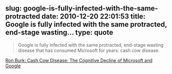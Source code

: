 slug: google-is-fully-infected-with-the-same-protracted
date: 2010-12-20 22:01:53
title: Google is fully infected with the same protracted, end-stage wasting...
type: quote
---

> Google is fully infected with the same protracted, end-stage wasting disease that has consumed Microsoft for years: cash cow disease.

[Ron Burk: Cash Cow Disease: The Cognitive Decline of Microsoft and Google](http://ronburk.blogspot.com/2010/08/cash-cow-disease-cognitive-decline-of.html)
